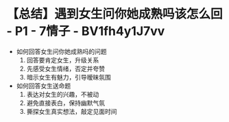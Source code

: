 # 【总结】遇到女生问你她成熟吗该怎么回 - P1 - 7情子 - BV1fh4y1J7vv

-   如何回答女生问你她成熟吗的问题
    1.  回答要肯定女生，升级关系
    2.  先感受女生情绪，否定并夸赞
    3.  暗示女生有魅力，引导暧昧氛围
-   如何回答女生送命题
    1.  表达对女生的兴趣，不被动
    2.  避免直接表白，保持幽默气氛
    3.  撕探女生真实想法，敲定见面时间